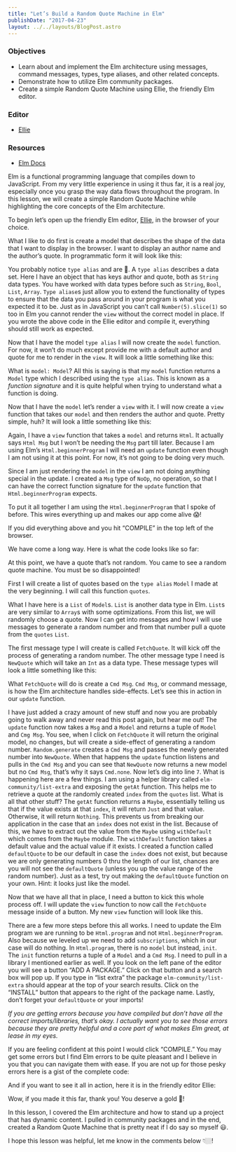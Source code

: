 ```yaml
---
title: "Let’s Build a Random Quote Machine in Elm"
publishDate: "2017-04-23"
layout: ../../layouts/BlogPost.astro
---
```


### Objectives

- Learn about and implement the Elm architecture using messages, command messages, types, type aliases, and other related concepts.
- Demonstrate how to utilize Elm community packages.
- Create a simple Random Quote Machine using Ellie, the friendly Elm editor.

### Editor

- [Ellie](https://ellie-app.com/new)

### Resources

- [Elm Docs](http://package.elm-lang.org/)

Elm is a functional programming language that compiles down to JavaScript. From my very little experience in using it thus far, it is a real joy, especially once you grasp the way data flows throughout the program. In this lesson, we will create a simple Random Quote Machine while highlighting the core concepts of the Elm architecture.

To begin let’s open up the friendly Elm editor, [Ellie](https://ellie-app.com/new), in the browser of your choice.

What I like to do first is create a model that describes the shape of the data that I want to display in the browser. I want to display an author name and the author’s quote. In programmatic form it will look like this:

You probably notice `type alias` and are 🤔. A `type alias` describes a data set. Here I have an object that has keys author and quote, both as `String` data types. You have worked with data types before such as `String`, `Bool`, `List`, `Array`. `Type aliase`s just allow you to extend the functionality of types to ensure that the data you pass around in your program is what you expected it to be. Just as in JavaScript you can’t call `Number(5).slice(1)` so too in Elm you cannot render the `view` without the correct model in place. If you wrote the above code in the Ellie editor and compile it, everything should still work as expected.

Now that I have the model `type alias` I will now create the `model` function. For now, it won’t do much except provide me with a default author and quote for me to render in the `view`. It will look a little something like this:

What is `model: Model`? All this is saying is that my `model` function returns a `Model` type which I described using the `type alias`. This is known as a _function signature_ and it is quite helpful when trying to understand what a function is doing.

Now that I have the `model` let’s render a `view` with it. I will now create a `view` function that takes our `model` and then renders the author and quote. Pretty simple, huh? It will look a little something like this:

Again, I have a `view` function that takes a `model` and returns `Html`. It actually says `Html Msg` but I won’t be needing the `Msg` part till later. Because I am using Elm’s `Html.beginnerProgram` I will need an `update` function even though I am not using it at this point. For now, it’s not going to be doing very much.

Since I am just rendering the `model` in the `view` I am not doing anything special in the update. I created a `Msg` type of `NoOp`, no operation, so that I can have the correct function signature for the `update` function that `Html.beginnerProgram` expects.

To put it all together I am using the `Html.beginnerProgram` that I spoke of before. This wires everything up and makes our app come alive 😱!

If you did everything above and you hit “COMPILE” in the top left of the browser.

We have come a long way. Here is what the code looks like so far:

At this point, we have a quote that’s not random. You came to see a random quote machine. You must be so disappointed!

First I will create a list of quotes based on the `type alias` `Model` I made at the very beginning. I will call this function `quotes`.

What I have here is a `List` of `Model`s. `List` is another data type in Elm. `List`s are very similar to `Array`s with some optimizations. From this list, we will randomly choose a quote. Now I can get into messages and how I will use messages to generate a random number and from that number pull a quote from the `quotes` `List`.

The first message type I will create is called `FetchQuote`. It will kick off the process of generating a random number. The other message type I need is `NewQuote` which will take an `Int` as a data type. These message types will look a little something like this:

What `FetchQuote` will do is create a `Cmd Msg`. `Cmd Msg`, or command message, is how the Elm architecture handles side-effects. Let’s see this in action in our `update` function.

I have just added a crazy amount of new stuff and now you are probably going to walk away and never read this post again, but hear me out! The `update` function now takes a `Msg` and a `Model` and returns a tuple of `Model` and `Cmg Msg`. You see, when I click on `FetchQuote` it will return the original model, no changes, but will create a side-effect of generating a random number. `Random.generate` creates a `Cmd Msg` and passes the newly generated number into `NewQuote`. When that happens the `update` function listens and pulls in the `Cmd Msg` and you can see that `NewQuote` now returns a new model but no `Cmd Msg`, that’s why it says `Cmd.none`. Now let’s dig into line `7`. What is happening here are a few things. I am using a helper library called `elm-community/list-extra` and exposing the `getAt` function. This helps me to retrieve a quote at the randomly created `index` from the `quotes` list. What is all that other stuff? The `getAt` function returns a `Maybe`, essentially telling us that if the value exists at that `index`, it will return `Just` and that value. Otherwise, it will return `Nothing`. This prevents us from breaking our application in the case that an `index` does not exist in the list. Because of this, we have to extract out the value from the `Maybe` using `withDefault` which comes from the `Maybe` module. The `withDefault` function takes a default value and the actual value if it exists. I created a function called `defaultQuote` to be our default in case the `index` does not exist, but because we are only generating numbers 0 thru the length of our list, chances are you will not see the `defaultQuote` (unless you up the value range of the random number). Just as a test, try out making the `defaultQuote` function on your own. Hint: it looks just like the model.

Now that we have all that in place, I need a button to kick this whole process off. I will update the `view` function to now call the `FetchQuote` message inside of a button. My new `view` function will look like this.

There are a few more steps before this all works. I need to update the Elm program we are running to be `Html.program` and not `Html.beginnerProgram`. Also because we leveled up we need to add `subscriptions`, which in our case will do nothing. In `Html.program`, there is no `model` but instead, `init`. The `init` function returns a tuple of a `Model` and a `Cmd Msg`. I need to pull in a library I mentioned earlier as well. If you look on the left pane of the editor you will see a button “ADD A PACKAGE.” Click on that button and a search box will pop up. If you type in “list extra” the package `elm-community/list-extra` should appear at the top of your search results. Click on the “INSTALL” button that appears to the right of the package name. Lastly, don’t forget your `defaultQuote` or your imports!

_If you are getting errors because you have compiled but don’t have all the correct imports/libraries, that’s okay. I actually want you to see those errors because they are pretty helpful and a core part of what makes Elm great, at lease in my eyes._

If you are feeling confident at this point I would click “COMPILE.” You may get some errors but I find Elm errors to be quite pleasant and I believe in you that you can navigate them with ease. If you are not up for those pesky errors here is a gist of the complete code:

And if you want to see it all in action, here it is in the friendly editor Ellie:

Wow, if you made it this far, thank you! You deserve a gold 🌟!

In this lesson, I covered the Elm architecture and how to stand up a project that has dynamic content. I pulled in community packages and in the end, created a Random Quote Machine that is pretty neat if I do say so myself 😃.

I hope this lesson was helpful, let me know in the comments below 👇🏼!
